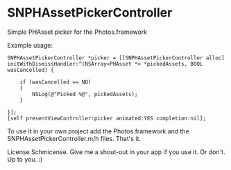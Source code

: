 # SNPHAssetPickerController
Simple PHAsset picker for the Photos.framework

Example usage:

	SNPHAssetPickerController *picker = [[SNPHAssetPickerController alloc] initWithDismissHandler:^(NSArray<PHAsset *> *pickedAssets, BOOL wasCancelled) {
        
        if (wasCancelled == NO)
        {
            NSLog(@"Picked %@", pickedAssets);
        }
        
    }];
    [self presentViewController:picker animated:YES completion:nil];

To use it in your own project add the Photos.framework and the SNPHAssetPickerController.m/h files. That's it.

License Schmicense. Give me a shout-out in your app if you use it. Or don't. Up to you. :)
